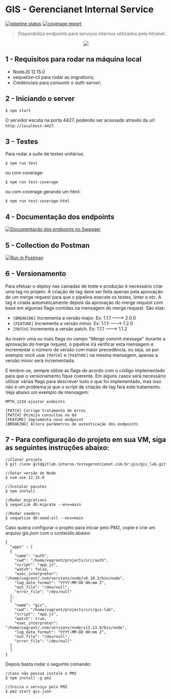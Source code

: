 # GIS - Gerencianet Internal Service

[![pipeline status](https://gitlab.interno.testegerencianet.com.br/desenvolvimento/gis_lab/badges/master/pipeline.svg)](https://gitlab.interno.testegerencianet.com.br/desenvolvimento/gis_lab/commits/master)
[![coverage report](https://gitlab.interno.testegerencianet.com.br/desenvolvimento/gis_lab/badges/master/coverage.svg)](https://gis.gitlab-pages.interno.testegerencianet.com.br/gis_lab/coverage/)

> Disponibiliza endpoints para serviços internos utilizados pela Intranet.

<p align="center">
 <img src="https://content.screencast.com/users/yury.oliveira/folders/Jing/media/2ab638a6-4f12-42ec-8fd2-00950516af33/2020-03-27_0740.png"/>
</p>

## 1 - Requisitos para rodar na máquina local

- NodeJS 12.15.0
- sequelize-cli para rodar as migrations;
- Credenciais para consumir o _auth-server_;

## 2 - Iniciando o server

```shell
$ npm start
```

O servidor escuta na porta 4427, podendo ser acessado através da url `http://localhost:4427`.

## 3 - Testes

Para rodar a suíte de testes unitários:

```shell
$ npm run test
```

ou com coverage:

```shell
$ npm run test-coverage
```

ou com coverage gerando um html:

```shell
$ npm run test-coverage-html
```

## 4 - Documentação dos endpoints

[![Documentação dos endpoints no Swagger](https://content.screencast.com/users/yury.oliveira/folders/Jing/media/9b10cdd7-293d-41a1-9ff3-a86e3273c862/2020-03-27_0804.png)](https://swagger.interno.testegerencianet.com.br/?url=https://gis.gitlab-pages.interno.testegerencianet.com.br/gis_lab/gis.yml)

## 5 - Collection do Postman

[![Run in Postman](https://run.pstmn.io/button.svg)](https://www.getpostman.com/collections/676df81d34ccd7583660)

## 6 - Versionamento

Para efetuar o deploy nas camadas de teste e produção é necessário criar uma tag no projeto.
A criação de tag deve ser feita apenas pela aprovação de um merge request para que o pipeline execute os testes, linter e etc.
A tag é criada automaticamente depois da aprovação do merge request com base em algumas flags contidas na mensagem do merge request.
São elas:

- `[BREAKING]` Incrementa a versão major. Ex: 1.1.1 ---> 2.0.0
- `[FEATURE]` Incrementa a versão minor. Ex: 1.1.1 ---> 1.2.0
- `[PATCH]` Incrementa a versão patch. Ex: 1.1.1 ---> 1.1.2

Ao inserir uma ou mais flags no campo "Merge commit message" durante a aprovação do merge request, o pipeline irá verificar
esta mensagem e incrementar o número de versão com maior precedência, ou seja, se por exemplo você usar `[PATCH]` e `[FEATURE]`
na mesma mensagem, apenas a versão minor será incrementada.

E lembre-se, sempre utilize as flags de acordo com o código implementado para que o versionamento fique coerente.
Em alguns casos será necessário utilizar várias flags para descrever tudo o que foi implementado, mas isso não é um problema
já que o script de criação de tag fará este tratamento. Veja abaixo um exemplo de mensagem:

```
MPTK_1234-ajustar_endoints

[PATCH] Corrige tratamento de erros
[PATCH] Otimiza consultas no bd
[FEATURE] Implementa novo endpoint
[BREAKING] Altera parâmetros de autenticação dos endpoints
```

## 7 - Para configuração do projeto em sua VM, siga as seguintes instruções abaixo:

```
//Clonar projeto
$ git clone git@gitlab.interno.testegerencianet.com.br:gis/gis_lab.git

//Setar versão do Node
$ nvm use 12.15.0

//Instalar pacotes
$ npm install

//Rodar migrations
$ sequelize db:migrate --env=main

//Rodar seeders
$ sequelize db:seed:all --env=main
```

Caso queira configurar o projeto para iniciar pelo PM2, copie e crie um arquivo gis.json com o conteúdo abaixo:

```
{
  "apps" : [
  {
    "name": "auth",
    "cwd": "/home/vagrant/projects/src/auth",
    "script": "app.js",
    "watch": false,
    "exec_interpreter": "/home/vagrant/.nvm/versions/node/v6.10.3/bin/node",
    "log_date_format": "YYYY-MM-DD HH:mm Z",
    "out_file": "/dev/null",
    "error_file": "/dev/null"
  },
  {
    "name": "gis",
    "cwd": "/home/vagrant/projects/src/gis-lab",
    "script": "app.js",
    "watch": true,
    "exec_interpreter": "/home/vagrant/.nvm/versions/node/v12.13.0/bin/node",
    "log_date_format": "YYYY-MM-DD HH:mm Z",
    "out_file": "/dev/null",
    "error_file": "/dev/null"
  }
  ]
}
```

Depois basta rodar o seguinte comando:

```
//Caso não possua instale o PM2
$ npm install -g pm2

//Inicia o serviço pelo PM2
$ pm2 start gis.json
```
